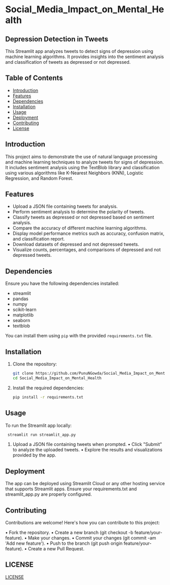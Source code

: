 # Social_Media_Impact_on_Mental_Health

## Depression Detection in Tweets

This Streamlit app analyzes tweets to detect signs of depression using machine learning algorithms. It provides insights into the sentiment analysis and classification of tweets as depressed or not depressed.

## Table of Contents

- [Introduction](#introduction)
- [Features](#features)
- [Dependencies](#dependencies)
- [Installation](#installation)
- [Usage](#usage)
- [Deployment](#deployment)
- [Contributing](#contributing)
- [License](#license)

## Introduction

This project aims to demonstrate the use of natural language processing and machine learning techniques to analyze tweets for signs of depression. It includes sentiment analysis using the TextBlob library and classification using various algorithms like K-Nearest Neighbors (KNN), Logistic Regression, and Random Forest.

## Features

- Upload a JSON file containing tweets for analysis.
- Perform sentiment analysis to determine the polarity of tweets.
- Classify tweets as depressed or not depressed based on sentiment analysis.
- Compare the accuracy of different machine learning algorithms.
- Display model performance metrics such as accuracy, confusion matrix, and classification report.
- Download datasets of depressed and not depressed tweets.
- Visualize counts, percentages, and comparisons of depressed and not depressed tweets.

## Dependencies

Ensure you have the following dependencies installed:

- streamlit
- pandas
- numpy
- scikit-learn
- matplotlib
- seaborn
- textblob

You can install them using `pip` with the provided `requirements.txt` file.

## Installation

1. Clone the repository:
   ```bash
   git clone https://github.com/PunuNGowda/Social_Media_Impact_on_Mental_Health.git
   cd Social_Media_Impact_on_Mental_Health

2. Install the required dependencies:
   ```bash
   pip install -r requirements.txt

## Usage
To run the Streamlit app locally:
   ```bash
    streamlit run streamlit_app.py
   ```
1. Upload a JSON file containing tweets when prompted.
• Click "Submit" to analyze the uploaded tweets.
• Explore the results and visualizations provided by the app.

## Deployment
The app can be deployed using Streamlit Cloud or any other hosting service that supports Streamlit apps. Ensure your requirements.txt and streamlit_app.py are properly configured.

## Contributing
Contributions are welcome! Here's how you can contribute to this project:

• Fork the repository.
• Create a new branch (git checkout -b feature/your-feature).
• Make your changes.
• Commit your changes (git commit -am 'Add new feature').
• Push to the branch (git push origin feature/your-feature).
• Create a new Pull Request.

## LICENSE

   [LICENSE](/LICENSE)
